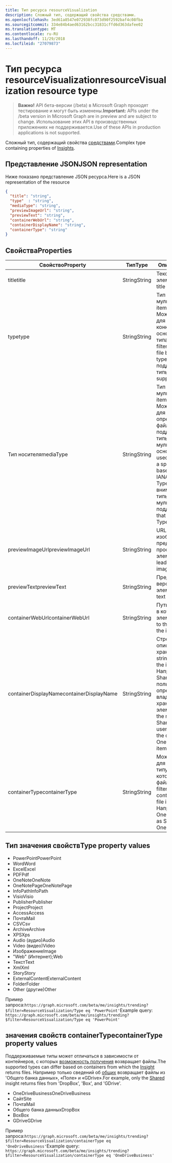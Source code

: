 ```yaml
---
title: Тип ресурса resourceVisualization
description: Сложный тип, содержащий свойства средствами.
ms.openlocfilehash: 3ed61a8547e072938fc073d90f2592baf4c08fba
ms.sourcegitcommit: 334e84b4aed63162bcc31831cffd6d363dafee02
ms.translationtype: MT
ms.contentlocale: ru-RU
ms.lasthandoff: 11/29/2018
ms.locfileid: "27079873"
---
```

# <a name="resourcevisualization-resource-type"></a><span data-ttu-id="d2dce-103">Тип ресурса resourceVisualization</span><span class="sxs-lookup"><span data-stu-id="d2dce-103">resourceVisualization resource type</span></span>

> <span data-ttu-id="d2dce-104">**Важно!** API бета-версии (/beta) в Microsoft Graph проходят тестирование и могут быть изменены.</span><span class="sxs-lookup"><span data-stu-id="d2dce-104">**Important:** APIs under the /beta version in Microsoft Graph are in preview and are subject to change.</span></span> <span data-ttu-id="d2dce-105">Использование этих API в производственных приложениях не поддерживается.</span><span class="sxs-lookup"><span data-stu-id="d2dce-105">Use of these APIs in production applications is not supported.</span></span>

<span data-ttu-id="d2dce-106">Сложный тип, содержащий свойства [средствами](insights.md).</span><span class="sxs-lookup"><span data-stu-id="d2dce-106">Complex type containing properties of [Insights](insights.md).</span></span>

## <a name="json-representation"></a><span data-ttu-id="d2dce-107">Представление JSON</span><span class="sxs-lookup"><span data-stu-id="d2dce-107">JSON representation</span></span>

<span data-ttu-id="d2dce-108">Ниже показано представление JSON ресурса.</span><span class="sxs-lookup"><span data-stu-id="d2dce-108">Here is a JSON representation of the resource</span></span>

```json
{
  "title": "string",
  "type"  : "string",
  "mediaType": "string",
  "previewImageUrl": "string",
  "previewText": "string",
  "containerWebUrl": "string",
  "containerDisplayName": "string",
  "containerType": "string"
}
```

## <a name="properties"></a><span data-ttu-id="d2dce-109">Свойства</span><span class="sxs-lookup"><span data-stu-id="d2dce-109">Properties</span></span>

| <span data-ttu-id="d2dce-110">Свойство</span><span class="sxs-lookup"><span data-stu-id="d2dce-110">Property</span></span>              | <span data-ttu-id="d2dce-111">Тип</span><span class="sxs-lookup"><span data-stu-id="d2dce-111">Type</span></span>          | <span data-ttu-id="d2dce-112">Описание</span><span class="sxs-lookup"><span data-stu-id="d2dce-112">Description</span></span>  |
| -------------         |---------------| -------------|
| <span data-ttu-id="d2dce-113">title</span><span class="sxs-lookup"><span data-stu-id="d2dce-113">title</span></span>                 | <span data-ttu-id="d2dce-114">String</span><span class="sxs-lookup"><span data-stu-id="d2dce-114">String</span></span>        | <span data-ttu-id="d2dce-115">Текст заголовка элемента.</span><span class="sxs-lookup"><span data-stu-id="d2dce-115">The item's title text.</span></span>               |
| <span data-ttu-id="d2dce-116">type</span><span class="sxs-lookup"><span data-stu-id="d2dce-116">type</span></span>              | <span data-ttu-id="d2dce-117">String</span><span class="sxs-lookup"><span data-stu-id="d2dce-117">String</span></span>        | <span data-ttu-id="d2dce-118">Тип элемента мультимедиа.</span><span class="sxs-lookup"><span data-stu-id="d2dce-118">The item's media type.</span></span> <span data-ttu-id="d2dce-119">Можно использовать для фильтрации для конкретного файла на основе определенного типа.</span><span class="sxs-lookup"><span data-stu-id="d2dce-119">Can be used for filtering for a specific file based on a specific type.</span></span> <span data-ttu-id="d2dce-120">Ниже приведены поддерживаемые типы.</span><span class="sxs-lookup"><span data-stu-id="d2dce-120">See below for supported types.</span></span> |
| <span data-ttu-id="d2dce-121">Тип носителя</span><span class="sxs-lookup"><span data-stu-id="d2dce-121">mediaType</span></span>             | <span data-ttu-id="d2dce-122">String</span><span class="sxs-lookup"><span data-stu-id="d2dce-122">String</span></span>        | <span data-ttu-id="d2dce-123">Тип элемента мультимедиа.</span><span class="sxs-lookup"><span data-stu-id="d2dce-123">The item's media type.</span></span> <span data-ttu-id="d2dce-124">Можно использовать для фильтрации для определенного типа файлов, поддерживаемые типы Mime IANA мультимедиа на основании.</span><span class="sxs-lookup"><span data-stu-id="d2dce-124">Can be used for for filtering for a specific type of file based on supported IANA Media Mime Types.</span></span> <span data-ttu-id="d2dce-125">Обратите внимание, что не все типы Mime мультимедиа поддерживаются.</span><span class="sxs-lookup"><span data-stu-id="d2dce-125">Note that not all Media Mime Types are supported.</span></span> |
| <span data-ttu-id="d2dce-126">previewImageUrl</span><span class="sxs-lookup"><span data-stu-id="d2dce-126">previewImageUrl</span></span>       | <span data-ttu-id="d2dce-127">String</span><span class="sxs-lookup"><span data-stu-id="d2dce-127">String</span></span>        | <span data-ttu-id="d2dce-128">URL-адрес, приводя к изображения предварительного просмотра для элемента.</span><span class="sxs-lookup"><span data-stu-id="d2dce-128">A URL leading to the preview image for the item.</span></span> |
| <span data-ttu-id="d2dce-129">previewText</span><span class="sxs-lookup"><span data-stu-id="d2dce-129">previewText</span></span>           | <span data-ttu-id="d2dce-130">String</span><span class="sxs-lookup"><span data-stu-id="d2dce-130">String</span></span>        | <span data-ttu-id="d2dce-131">Предварительная версия текст для элемента.</span><span class="sxs-lookup"><span data-stu-id="d2dce-131">A preview text for the item.</span></span> |
| <span data-ttu-id="d2dce-132">containerWebUrl</span><span class="sxs-lookup"><span data-stu-id="d2dce-132">containerWebUrl</span></span>       | <span data-ttu-id="d2dce-133">String</span><span class="sxs-lookup"><span data-stu-id="d2dce-133">String</span></span>        | <span data-ttu-id="d2dce-134">Путь, приводя к папке, в которой хранится элемент.</span><span class="sxs-lookup"><span data-stu-id="d2dce-134">A path leading to the folder in which the item is stored.</span></span> |
| <span data-ttu-id="d2dce-135">containerDisplayName</span><span class="sxs-lookup"><span data-stu-id="d2dce-135">containerDisplayName</span></span>  | <span data-ttu-id="d2dce-136">String</span><span class="sxs-lookup"><span data-stu-id="d2dce-136">String</span></span>        | <span data-ttu-id="d2dce-137">Строка, описывающая, где хранится элемент.</span><span class="sxs-lookup"><span data-stu-id="d2dce-137">A string describing where the item is stored.</span></span> <span data-ttu-id="d2dce-138">Например имя сайт SharePoint или имя пользователя, определение владельца OneDrive, хранения элемента.</span><span class="sxs-lookup"><span data-stu-id="d2dce-138">For example, the name of a SharePoint site or the user name identifying the owner of the OneDrive storing the item.</span></span>  |
| <span data-ttu-id="d2dce-139">containerType</span><span class="sxs-lookup"><span data-stu-id="d2dce-139">containerType</span></span>         | <span data-ttu-id="d2dce-140">String</span><span class="sxs-lookup"><span data-stu-id="d2dce-140">String</span></span> | <span data-ttu-id="d2dce-141">Можно использовать для фильтрации по типу контейнер, в котором хранится файл.</span><span class="sxs-lookup"><span data-stu-id="d2dce-141">Can be used for filtering by the type of container in which the file is stored.</span></span> <span data-ttu-id="d2dce-142">Например, сайта или OneDriveBusiness.</span><span class="sxs-lookup"><span data-stu-id="d2dce-142">Such as Site or OneDriveBusiness.</span></span>       |

## <a name="type-property-values"></a><span data-ttu-id="d2dce-143">Тип значения свойств</span><span class="sxs-lookup"><span data-stu-id="d2dce-143">Type property values</span></span>
-   <span data-ttu-id="d2dce-144">PowerPoint</span><span class="sxs-lookup"><span data-stu-id="d2dce-144">PowerPoint</span></span>
-   <span data-ttu-id="d2dce-145">Word</span><span class="sxs-lookup"><span data-stu-id="d2dce-145">Word</span></span>
-   <span data-ttu-id="d2dce-146">Excel</span><span class="sxs-lookup"><span data-stu-id="d2dce-146">Excel</span></span>
-   <span data-ttu-id="d2dce-147">PDF</span><span class="sxs-lookup"><span data-stu-id="d2dce-147">Pdf</span></span>
-   <span data-ttu-id="d2dce-148">OneNote</span><span class="sxs-lookup"><span data-stu-id="d2dce-148">OneNote</span></span>
-   <span data-ttu-id="d2dce-149">OneNotePage</span><span class="sxs-lookup"><span data-stu-id="d2dce-149">OneNotePage</span></span>
-   <span data-ttu-id="d2dce-150">InfoPath</span><span class="sxs-lookup"><span data-stu-id="d2dce-150">InfoPath</span></span>
-   <span data-ttu-id="d2dce-151">Visio</span><span class="sxs-lookup"><span data-stu-id="d2dce-151">Visio</span></span>
-   <span data-ttu-id="d2dce-152">Publisher</span><span class="sxs-lookup"><span data-stu-id="d2dce-152">Publisher</span></span>
-   <span data-ttu-id="d2dce-153">Project</span><span class="sxs-lookup"><span data-stu-id="d2dce-153">Project</span></span>
-   <span data-ttu-id="d2dce-154">Access</span><span class="sxs-lookup"><span data-stu-id="d2dce-154">Access</span></span>
-   <span data-ttu-id="d2dce-155">Почта</span><span class="sxs-lookup"><span data-stu-id="d2dce-155">Mail</span></span>
-   <span data-ttu-id="d2dce-156">CSV</span><span class="sxs-lookup"><span data-stu-id="d2dce-156">Csv</span></span>
-   <span data-ttu-id="d2dce-157">Archive</span><span class="sxs-lookup"><span data-stu-id="d2dce-157">Archive</span></span>
-   <span data-ttu-id="d2dce-158">XPS</span><span class="sxs-lookup"><span data-stu-id="d2dce-158">Xps</span></span>
-   <span data-ttu-id="d2dce-159">Audio (аудио)</span><span class="sxs-lookup"><span data-stu-id="d2dce-159">Audio</span></span>
-   <span data-ttu-id="d2dce-160">Video (видео)</span><span class="sxs-lookup"><span data-stu-id="d2dce-160">Video</span></span>
-   <span data-ttu-id="d2dce-161">Изображение</span><span class="sxs-lookup"><span data-stu-id="d2dce-161">Image</span></span>
-   <span data-ttu-id="d2dce-162">"Web" (Интернет);</span><span class="sxs-lookup"><span data-stu-id="d2dce-162">Web</span></span>
-   <span data-ttu-id="d2dce-163">Текст</span><span class="sxs-lookup"><span data-stu-id="d2dce-163">Text</span></span>
-   <span data-ttu-id="d2dce-164">Xml</span><span class="sxs-lookup"><span data-stu-id="d2dce-164">Xml</span></span>
-   <span data-ttu-id="d2dce-165">Story</span><span class="sxs-lookup"><span data-stu-id="d2dce-165">Story</span></span>
-   <span data-ttu-id="d2dce-166">ExternalContent</span><span class="sxs-lookup"><span data-stu-id="d2dce-166">ExternalContent</span></span>
-   <span data-ttu-id="d2dce-167">Folder</span><span class="sxs-lookup"><span data-stu-id="d2dce-167">Folder</span></span>
-   <span data-ttu-id="d2dce-168">Other (другие)</span><span class="sxs-lookup"><span data-stu-id="d2dce-168">Other</span></span>

<span data-ttu-id="d2dce-169">Пример запроса:`https://graph.microsoft.com/beta/me/insights/trending?$filter=ResourceVisualization/Type eq 'PowerPoint'`</span><span class="sxs-lookup"><span data-stu-id="d2dce-169">Example query: `https://graph.microsoft.com/beta/me/insights/trending?$filter=ResourceVisualization/Type eq 'PowerPoint'`</span></span>

## <a name="containertype-property-values"></a><span data-ttu-id="d2dce-170">значения свойств containerType</span><span class="sxs-lookup"><span data-stu-id="d2dce-170">containerType property values</span></span>
<span data-ttu-id="d2dce-171">Поддерживаемые типы может отличаться в зависимости от контейнеров, с которых [возможность получения](insights.md) возвращает файлы.</span><span class="sxs-lookup"><span data-stu-id="d2dce-171">The supported types can differ based on containers from which the [Insight](insights.md) returns files.</span></span> <span data-ttu-id="d2dce-172">Например только сведений об [общих](insights-shared.md) возвращает файлы из 'Общего банка данных», «Поле» и «GDrive».</span><span class="sxs-lookup"><span data-stu-id="d2dce-172">For example, only the [Shared](insights-shared.md) insight returns files from 'DropBox', 'Box', and 'GDrive'.</span></span>

-   <span data-ttu-id="d2dce-173">OneDriveBusiness</span><span class="sxs-lookup"><span data-stu-id="d2dce-173">OneDriveBusiness</span></span>
-   <span data-ttu-id="d2dce-174">Сайт</span><span class="sxs-lookup"><span data-stu-id="d2dce-174">Site</span></span>
-   <span data-ttu-id="d2dce-175">Почта</span><span class="sxs-lookup"><span data-stu-id="d2dce-175">Mail</span></span>
-   <span data-ttu-id="d2dce-176">Общего банка данных</span><span class="sxs-lookup"><span data-stu-id="d2dce-176">DropBox</span></span>
-   <span data-ttu-id="d2dce-177">Box</span><span class="sxs-lookup"><span data-stu-id="d2dce-177">Box</span></span>
-   <span data-ttu-id="d2dce-178">GDrive</span><span class="sxs-lookup"><span data-stu-id="d2dce-178">GDrive</span></span>

<span data-ttu-id="d2dce-179">Пример запроса:`https://graph.microsoft.com/beta/me/insights/trending?$filter=ResourceVisualization/containerType eq 'OneDriveBusiness'`</span><span class="sxs-lookup"><span data-stu-id="d2dce-179">Example query: `https://graph.microsoft.com/beta/me/insights/trending?$filter=ResourceVisualization/containerType eq 'OneDriveBusiness'`</span></span>